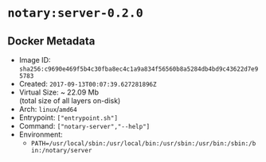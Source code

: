 # `notary:server-0.2.0`

## Docker Metadata

- Image ID: `sha256:c9690e469f5b4c30fba8ec4c1a9a834f56560b8a5284db4bd9c43622d7e95783`
- Created: `2017-09-13T00:07:39.627281896Z`
- Virtual Size: ~ 22.09 Mb  
  (total size of all layers on-disk)
- Arch: `linux`/`amd64`
- Entrypoint: `["entrypoint.sh"]`
- Command: `["notary-server","--help"]`
- Environment:
  - `PATH=/usr/local/sbin:/usr/local/bin:/usr/sbin:/usr/bin:/sbin:/bin:/notary/server`
